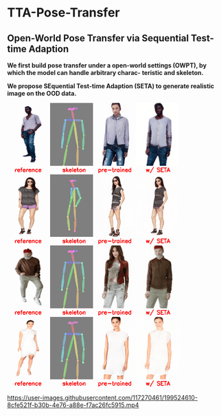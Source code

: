 # TTA-Pose-Transfer

## Open-World Pose Transfer via Sequential Test-time Adaption
**We first build pose transfer under a open-world settings (OWPT), by which the model can handle arbitrary charac-
teristic and skeleton.**

**We propose SEquential Test-time Adaption (SETA) to generate realistic image on the OOD data.**


<p float="center">
<img src="image/image_000847.gif" width="400px"/> <img src="image/image_002954.gif" width="400px"/>
<img src="image/image_001006.gif" width="400px"/> <img src="image/image_002689.gif" width="400px"/>
</p>




https://user-images.githubusercontent.com/117270461/199524610-8cfe521f-b30b-4e76-a88e-f7ac26fc5915.mp4

